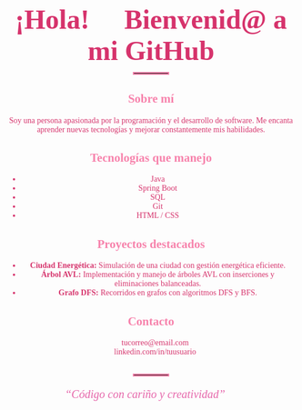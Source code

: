<div align="center" style="font-family: 'Segoe Script', cursive; color: #d6336c;">

  <h1 style="font-size: 48px; margin-bottom: 0;">
    ¡Hola! 👋 Bienvenid@ a mi GitHub
  </h1>

  <hr style="width: 60px; border: 2px solid #f783ac; margin: 10px auto 30px auto;" />


  <h2 style="color: #f783ac;">Sobre mí</h2>
  <p>
    Soy una persona apasionada por la programación y el desarrollo de software.
    Me encanta aprender nuevas tecnologías y mejorar constantemente mis habilidades.
  </p>

  <h2 style="color: #f783ac;">Tecnologías que manejo</h2>
  <ul>
    <li>Java</li>
    <li>Spring Boot</li>
    <li>SQL</li>
    <li>Git</li>
    <li>HTML / CSS</li>
  </ul>

  <h2 style="color: #f783ac;">Proyectos destacados</h2>
  <ul>
    <li><strong>Ciudad Energética:</strong> Simulación de una ciudad con gestión energética eficiente.</li>
    <li><strong>Árbol AVL:</strong> Implementación y manejo de árboles AVL con inserciones y eliminaciones balanceadas.</li>
    <li><strong>Grafo DFS:</strong> Recorridos en grafos con algoritmos DFS y BFS.</li>
  </ul>

  <h2 style="color: #f783ac;">Contacto</h2>
  <p>
    📧 <a href="mailto:tucorreo@email.com" style="color: #d6336c; text-decoration: none;">tucorreo@email.com</a><br />
    🔗 <a href="https://linkedin.com/in/tuusuario" style="color: #d6336c; text-decoration: none;">linkedin.com/in/tuusuario</a>
  </p>


  <hr style="width: 60px; border: 2px solid #f783ac; margin: 30px auto 10px auto;" />

  <p style="font-size: 20px; font-style: italic; color: #e667ab;">
    “Código con cariño y creatividad” 💖
  </p>

</div>
